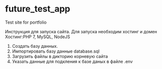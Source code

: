 # future_test_app
Test site for portfolio 

Инструкция для запуска сайта.
Для запуска необходим хостинг и домен 
Хостинг:PHP 7, MySQL, NodeJS

1. Создать базу данных.
2. Импортировать базу данные database.sql
3. Загрузить файлы в дикторию корневую сайта
3. Указать данные для подкления к базе даных в файле .env

